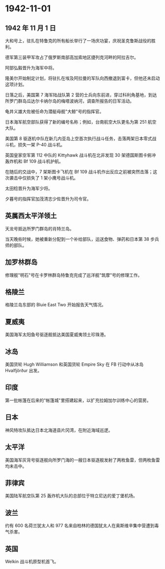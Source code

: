 # 1942-11-01

## 1942 年 11 月 1 日

大和号上，驻扎在特鲁克的所有船长举行了一场庆功宴，庆祝圣克鲁斯战役的胜利。

德军第三装甲军攻占了俄罗斯南部高加索地区捷列克河畔的阿拉吉尔。

阿部弘毅晋升为海军中将。

隆美尔开始制定计划，将驻扎在埃及阿拉曼的军队向西撤退到富卡，但他还未启动这项计划。

日落之后，美国第 7 海军陆战队第 2
营的士兵向东前进，穿过科利角基地，到达所罗门群岛瓜达尔卡纳尔岛的梅塔波纳河，调查所报告的日军活动。

龟井义雄大佐被任命为潜艇母舰"大鲸"号的指挥官。

日本海军航空部队获得了新的编号名称；例如，台南航空大队更名为第 251
航空大队。

美国第 8
驱逐机中队在新几内亚岛上空首次执行战斗任务，击落两架日本零式战斗机，损失一架
P-40 战斗机。

英国皇家空军第 112 中队的 Kittyhawk 战斗机在北非发现 30
架德国斯图卡俯冲轰炸机和 Bf 109 战斗机护航。

在随后的交战中，7 架斯图卡飞机在 Bf 109
战斗机作出反应之前被突然击落；这次袭击中仅损失了 1 架小鹰号战斗机。

太田稔晋升为海军少将。

夕暮号的指挥官加茂清志少佐晋升为司令官。

## 英属西太平洋领土

天龙号抵达所罗门群岛的肖特兰岛。

当天晚些时候，她被重新分配到一个补给部队，运送食物、弹药和日本第 38
步兵师的部队。

## 加罗林群岛

修理舰"明石"号在卡罗林群岛特鲁克完成了巡洋舰"筑摩"号的修理工作。

## 格陵兰

格陵兰岛东部的 Bluie East Two 开始报告天气情况。

## 夏威夷

美国海军太阳鱼号驱逐舰抵达美国夏威夷领土珍珠港。

## 冰岛

美国货轮 Hugh Williamson 和英国货轮 Empire Sky 在 FB 行动中从冰岛
Hvalfjörður 出发。

## 印度

第一批帐篷在后来的"帐篷城"里搭建起来，以扩充拉姆加尔训练中心的营房。

## 日本

神风特攻队抵达日本北海道县片冈湾，在附近海域巡逻。

## 太平洋

美国海军灰背号驱逐舰向所罗门海的一艘日本驱逐舰发射了两枚鱼雷，但两枚鱼雷均未击中。

## 菲律宾

美国陆军航空队第 25 轰炸机大队的总部位于特立尼达的爱丁堡机场。

## 波兰

约有 600 名荷兰犹太人和 977
名来自柏林的德国犹太人在奥斯维辛集中营遭到毒气杀害。

## 英国

Welkin 战斗机原型机首飞。

